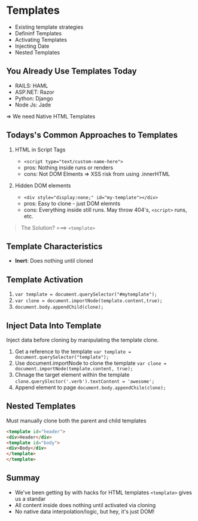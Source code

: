 # Templates

- Existing template strategies
- Defininf Templates
- Activating Templates
- Injecting Date
- Nested Templates
  
## You Already Use Templates Today

- RAILS: HAML
- ASP.NET: Razor
- Python: Django
- Node Js: Jade
  
=> We need Native HTML Templates

## Todays's Common Approaches to Templates

1. HTML in Script Tags
   - `<script type="text/custom-name-here">`
   - pros: Nothing inside runs or renders
   - cons: Not DOM Elments => XSS risk from using .innerHTML

2. Hidden DOM elements
   - `<div style="display:none;" id="my-template"></div>`
   - pros: Easy to clone - just DOM elemnts
   - cons: Everything inside still runs. May throw 404's, `<script>` runs, etc.

> The Solution? ===> `<template>`

## Template Characteristics

- **Inert**: Does nothing until cloned
  
## Template Activation

1. `var template = document.querySelector("#mytemplate");`
2. `var clone = document.importNode(template.content,true);`
3. `document.body.appendChild(clone);`

## Inject Data Into Template

Inject data before cloning by manipulating the template clone.

1. Get a reference to the template
`var template = document.querySelector("template");`
2. Use document.importNode to clone the template
`var clone = document.importNode(template.content, true);`
3. Chnage the target element within the template
`clone.querySlector('.verb').textContent = 'awesome';`
4. Append element to page
`document.body.appendChile(clone);`

## Nested Templates

Must manually clone both the parent and child templates

```html
<template id="header">
<div>Header</div>
<template id="body">
<div>Body</div>
</template>
</template>
```

## Summay

- We've been getting by with hacks for HTML templates `<template>` gives us a standar
- All content inside does nothing until activated via cloning
- No native data interpolation/logic, but hey, it's just DOM!
